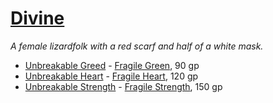 # [Divine](https://hollowknight.wiki/w/Divine)

*A female lizardfolk with a red scarf and half of a white mask.*

* [Unbreakable Greed](/charms/unbreakable_greed.md) - [Fragile Green](/charms/fragile_greed.md), 90 gp
* [Unbreakable Heart](/charms/unbreakable_heart.md) - [Fragile Heart](/charms/fragile_heart.md), 120 gp
* [Unbreakable Strength](/charms/unbreakable_strength.md) - [Fragile Strength](/charms/fragile_strength.md), 150 gp

